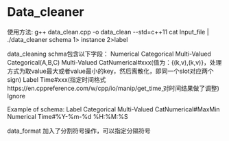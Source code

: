 # Data_cleaner

使用方法:
g++ data_clean.cpp -o data_clean --std=c++11
cat Input_file | ./data_cleaner schema  1> instance 2>label

data_cleaning 
schma包含以下字段：
Numerical
Categorical
Multi-Valued Categorical(A,B,C)
Multi-Valued CatNumerical#xxx(值为：{(k,v),(k,v)}，处理方式为取value最大或者value最小的key，然后离散化，即同一个slot对应两个sign)
Label
Time#xxx(指定时间格式https://en.cppreference.com/w/cpp/io/manip/get_time,对时间结果做了调整)
Ignore

Example of schema:
Label
Categorical
Multi-Valued CatNumerical#MaxMin
Numerical
Time#%Y-%m-%d %H:%M:%S


data_format 加入了分割符号操作，可以指定分隔符号


